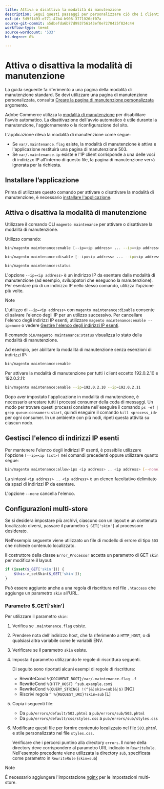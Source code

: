 ```yaml
---
title: Attiva o disattiva la modalità di manutenzione
description: Segui questi passaggi per personalizzare ciò che i clienti vedono quando l’implementazione di Adobe Commerce non è disponibile per la manutenzione.
exl-id: 5d9f1493-e771-47b4-b906-3771026cf07a
source-git-commit: a5dbefda6b77d993756143ef0e7270425f824c44
workflow-type: tm+mt
source-wordcount: '533'
ht-degree: 0%

---
```


# Attiva o disattiva la modalità di manutenzione

La guida seguente fa riferimento a una pagina della modalità di manutenzione standard. Se devi utilizzare una pagina di manutenzione personalizzata, consulta [Creare la pagina di manutenzione personalizzata](../../upgrade/troubleshooting/maintenance-mode-options.md) argomento.

Adobe Commerce utilizza la [modalità di manutenzione](../../configuration/bootstrap/application-modes.md#maintenance-mode) per disabilitare l&#39;avvio automatico. La disattivazione dell&#39;avvio automatico è utile durante la manutenzione, l&#39;aggiornamento o la riconfigurazione del sito.

L’applicazione rileva la modalità di manutenzione come segue:

* Se `var/.maintenance.flag` esiste, la modalità di manutenzione è attiva e l&#39;applicazione restituirà una pagina di manutenzione 503.
* Se `var/.maintenance.ip` esiste e l&#39;IP client corrisponde a una delle voci di indirizzo IP all&#39;interno di questo file, la pagina di manutenzione verrà ignorata per la richiesta.

## Installare l’applicazione

Prima di utilizzare questo comando per attivare o disattivare la modalità di manutenzione, è necessario [installare l&#39;applicazione](../advanced.md).

## Attiva o disattiva la modalità di manutenzione

Utilizzare il comando CLI `magento maintenance` per attivare o disattivare la modalità di manutenzione.

Utilizzo comando:

```bash
bin/magento maintenance:enable [--ip=<ip address> ... --ip=<ip address>] | [ip=none]
```

```bash
bin/magento maintenance:disable [--ip=<ip address> ... --ip=<ip address>] | [ip=none]
```

```bash
bin/magento maintenance:status
```

L&#39;opzione `--ip=<ip address>` è un indirizzo IP da esentare dalla modalità di manutenzione (ad esempio, sviluppatori che eseguono la manutenzione). Per esentare più di un indirizzo IP nello stesso comando, utilizza l’opzione più volte.

>[!NOTE]
>
>L&#39;utilizzo di `--ip=<ip address>` con `magento maintenance:disable` consente di salvare l&#39;elenco degli IP per un utilizzo successivo. Per cancellare l&#39;elenco degli indirizzi IP esenti, utilizzare `magento maintenance:enable --ip=none` o vedere [Gestire l&#39;elenco degli indirizzi IP esenti](#maintain-the-list-of-exempt-ip-addresses).

Il comando `bin/magento maintenance:status` visualizza lo stato della modalità di manutenzione.

Ad esempio, per abilitare la modalità di manutenzione senza esenzioni di indirizzi IP:

```bash
bin/magento maintenance:enable
```

Per attivare la modalità di manutenzione per tutti i client eccetto 192.0.2.10 e 192.0.2.11:

```bash
bin/magento maintenance:enable --ip=192.0.2.10 --ip=192.0.2.11
```

Dopo aver impostato l&#39;applicazione in modalità di manutenzione, è necessario arrestare tutti i processi consumer della coda di messaggi.
Un modo per trovare questi processi consiste nell&#39;eseguire il comando `ps -ef | grep queue:consumers:start`, quindi eseguire il comando `kill <process_id>` per ogni consumer. In un ambiente con più nodi, ripeti questa attività su ciascun nodo.

## Gestisci l&#39;elenco di indirizzi IP esenti

Per mantenere l&#39;elenco degli indirizzi IP esenti, è possibile utilizzare l&#39;opzione `[--ip=<ip list>]` nei comandi precedenti oppure utilizzare quanto segue:

```bash
bin/magento maintenance:allow-ips <ip address> .. <ip address> [--none]
```

La sintassi `<ip address> .. <ip address>` è un elenco facoltativo delimitato da spazi di indirizzi IP da esentare.

L&#39;opzione `--none` cancella l&#39;elenco.

## Configurazioni multi-store

<!-- To set up multiple stores, each with a different layout and localized content, create a skin for each and put it into `pub/errors/{name}` where `{name}` is the store code. To distinguish between stores and websites with the same instance, use `pub/errors/{type}-{name}` where `{type}` is either `store` or `website` and matches the `MAGE_RUN_TYPE` in your server configuration. Another option is to pass the `$_GET['skin']` parameter to the intended processor. This method requires a specific configuration on your server. -->
<!-- Replace the line below with the commented text after https://github.com/magento/magento2/pull/35095 is merged. -->

Se si desidera impostare più archivi, ciascuno con un layout e un contenuto localizzato diversi, passare il parametro `$_GET['skin']` al processore desiderato.

Nell&#39;esempio seguente viene utilizzato un file di modello di errore di tipo `503` che richiede contenuto localizzato.

Il costruttore della classe `Error_Processor` accetta un parametro di GET `skin` per modificare il layout:

```php
if (isset($_GET['skin'])) {
    $this->_setSkin($_GET['skin']);
}
```

Può essere aggiunto anche a una regola di riscrittura nel file `.htaccess` che aggiunge un parametro `skin` all&#39;URL.

### Parametro $_GET[&#39;skin&#39;]

Per utilizzare il parametro `skin`:

1. Verifica se `.maintenance.flag` esiste.
1. Prendere nota dell&#39;indirizzo host, che fa riferimento a `HTTP_HOST`, o di qualsiasi altra variabile come le variabili ENV.
1. Verificare se il parametro `skin` esiste.
1. Imposta il parametro utilizzando le regole di riscrittura seguenti.

   Di seguito sono riportati alcuni esempi di regole di riscrittura:

   * RewriteCond `%{DOCUMENT_ROOT}/var/.maintenance.flag -f`
   * RewriteCond `%{HTTP_HOST} ^sub.example.com$`
   * RewriteCond `%{QUERY_STRING} !(^|&)skin=sub(&|$)` [NC]
   * Riscrivi regola `^ %{REQUEST_URI}?skin=sub` [L]

1. Copia i seguenti file:

   * Da `pub/errors/default/503.phtml` a `pub/errors/sub/503.phtml`
   * Da `pub/errors/default/css/styles.css` a `pub/errors/sub/styles.css`

1. Modificare questi file per fornire contenuto localizzato nel file `503.phtml` e stile personalizzato nel file `styles.css`.

   Verificare che i percorsi puntino alla directory `errors`. Il nome della directory deve corrispondere al parametro URL indicato in `RewriteRule`. Nell&#39;esempio precedente viene utilizzata la directory `sub`, specificata come parametro in `RewriteRule` (`skin=sub`)

>[!NOTE]
>
>È necessario aggiungere l&#39;impostazione [nginx](../../configuration/multi-sites/ms-nginx.md) per le impostazioni multi-store.
